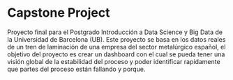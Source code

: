 # Capstone Project

Proyecto final para el Postgrado Introducción a Data Science y Big Data de la Universidad de Barcelona (UB). Este proyecto se basa en los datos reales de un tren de laminación de una empresa del sector metalúrgico español, el objetivo del proyecto es crear un dashboard con el cual se pueda tener una visión global de la estabilidad del proceso y poder identificar rapidamente que partes del proceso están fallando y porque. 
